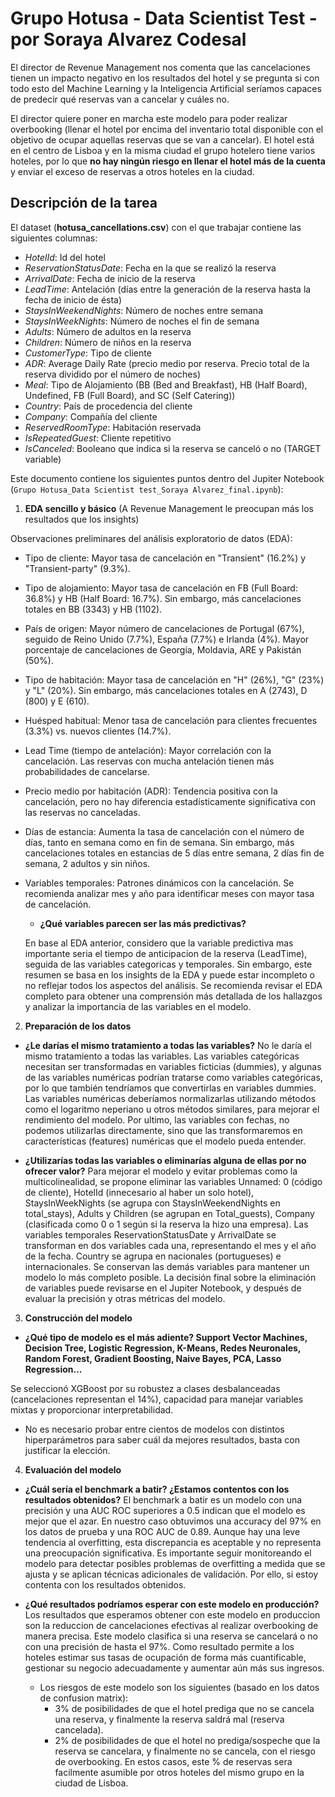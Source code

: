 # Grupo Hotusa - Data Scientist Test - por Soraya Alvarez Codesal

El director de Revenue Management nos comenta que las cancelaciones tienen un impacto negativo en los resultados del hotel y se pregunta si con todo esto del Machine Learning y la Inteligencia Artificial seríamos capaces de predecir qué reservas van a cancelar y cuáles no. 

El director quiere poner en marcha este modelo para poder realizar overbooking (llenar el hotel por encima del inventario total disponible con el objetivo de ocupar aquellas reservas que se van a cancelar). El hotel está en el centro de Lisboa y en la misma ciudad el grupo hotelero tiene varios hoteles, por lo que **no hay ningún riesgo en llenar el hotel más de la cuenta** y enviar el exceso de reservas a otros hoteles en la ciudad.

## Descripción de la tarea

El dataset (**hotusa_cancellations.csv**) con el que trabajar contiene las siguientes columnas:
- *HotelId*: Id del hotel
- *ReservationStatusDate*: Fecha en la que se realizó la reserva
- *ArrivalDate*: Fecha de inicio de la reserva
- *LeadTime*: Antelación (días entre la generación de la reserva hasta la fecha de inicio de ésta)
- *StaysInWeekendNights*: Número de noches entre semana
- *StaysInWeekNights*: Número de noches el fin de semana
- *Adults*: Número de adultos en la reserva
- *Children*: Número de niños en la reserva
- *CustomerType*: Tipo de cliente
- *ADR*: Average Daily Rate (precio medio por reserva. Precio total de la reserva dividido por el número de noches)
- *Meal*: Tipo de Alojamiento (BB (Bed and Breakfast), HB (Half Board), Undefined, FB (Full Board), and SC (Self Catering))
- *Country*: País de procedencia del cliente
- *Company*: Compañía del cliente
- *ReservedRoomType*: Habitación reservada
- *IsRepeatedGuest*: Cliente repetitivo
- *IsCanceled*: Booleano que indica si la reserva se canceló o no (TARGET variable)

Este documento contiene los siguientes puntos dentro del Jupiter Notebook (`Grupo Hotusa_Data Scientist test_Soraya Alvarez_final.ipynb`):
1. **EDA sencillo y básico** (A Revenue Management le preocupan más los resultados que los insights)

Observaciones preliminares del análisis exploratorio de datos (EDA):

- Tipo de cliente: Mayor tasa de cancelación en "Transient" (16.2%) y "Transient-party" (9.3%).
- Tipo de alojamiento: Mayor tasa de cancelación en FB (Full Board: 36.8%) y HB (Half Board: 16.7%). Sin embargo, más cancelaciones totales en BB (3343) y HB (1102).
- País de origen: Mayor número de cancelaciones de Portugal (67%), seguido de Reino Unido (7.7%), España (7.7%) e Irlanda (4%). Mayor porcentaje de cancelaciones de Georgia, Moldavia, ARE y Pakistán (50%).
- Tipo de habitación: Mayor tasa de cancelación en "H" (26%), "G" (23%) y "L" (20%). Sin embargo, más cancelaciones totales en A (2743), D (800) y E (610).
- Huésped habitual: Menor tasa de cancelación para clientes frecuentes (3.3%) vs. nuevos clientes (14.7%).
- Lead Time (tiempo de antelación): Mayor correlación con la cancelación. Las reservas con mucha antelación tienen más probabilidades de cancelarse.
- Precio medio por habitación (ADR): Tendencia positiva con la cancelación, pero no hay diferencia estadísticamente significativa con las reservas no canceladas.
- Días de estancia: Aumenta la tasa de cancelación con el número de días, tanto en semana como en fin de semana. Sin embargo, más cancelaciones totales en estancias de 5 días entre semana, 2 días fin de semana, 2 adultos y sin niños.
- Variables temporales: Patrones dinámicos con la cancelación. Se recomienda analizar mes y año para identificar meses con mayor tasa de cancelación.
   
  * **¿Qué variables parecen ser las más predictivas?**
    
  En base al EDA anterior, considero que la variable predictiva mas importante seria el tiempo de anticipacion de la reserva (LeadTime), seguida de las variables categoricas y temporales. Sin embargo, este resumen se basa en los insights de la EDA y puede estar incompleto o no reflejar todos los aspectos del análisis. Se recomienda revisar el EDA completo para obtener una comprensión más detallada de los hallazgos y analizar la importancia de las variables en el modelo.

2. **Preparación de los datos**
  * **¿Le darías el mismo tratamiento a todas las variables?**
    No le daría el mismo tratamiento a todas las variables. Las variables categóricas necesitan ser transformadas en variables ficticias (dummies), y algunas de las variables numéricas podrían tratarse como variables categóricas, por lo que también tendríamos que convertirlas en variables dummies. Las variables numéricas deberíamos normalizarlas utilizando métodos como el logaritmo neperiano u otros métodos similares, para mejorar el rendimiento del modelo. Por ultimo, las variables con fechas, no podemos utilizarlas directamente, sino que las transformaremos en características (features) numéricas que el modelo pueda entender.
  
  * **¿Utilizarías todas las variables o eliminarías alguna de ellas por no ofrecer valor?**
  Para mejorar el modelo y evitar problemas como la multicolinealidad, se propone eliminar las variables Unnamed: 0 (código de cliente), HotelId (innecesario al haber un solo hotel), StaysInWeekNights (se agrupa con StaysInWeekendNights en total_stays), Adults y Children (se agrupan en Total_guests), Company (clasificada como 0 o 1 según si la reserva la hizo una empresa). Las variables temporales ReservationStatusDate y ArrivalDate se transforman en dos variables cada una, representando el mes y el año de la fecha. Country se agrupa en nacionales (portugueses) e internacionales. Se conservan las demás variables para mantener un modelo lo más completo posible. La decisión final sobre la eliminación de variables puede revisarse en el Jupiter Notebook, y después de evaluar la precisión y otras métricas del modelo.

3. **Construcción del modelo**
  * **¿Qué tipo de modelo es el más adiente? Support Vector Machines, Decision Tree, Logistic Regression, K-Means, Redes Neuronales, Random Forest, Gradient Boosting, Naive Bayes, PCA, Lasso Regression...**
    
  Se seleccionó XGBoost por su robustez a clases desbalanceadas (cancelaciones representan el 14%), capacidad para manejar variables mixtas y proporcionar interpretabilidad.
  
  * No es necesario probar entre cientos de modelos con distintos hiperparámetros para saber cuál da mejores resultados, basta con justificar la elección.
  
4. **Evaluación del modelo**
  * **¿Cuál sería el benchmark a batir? ¿Estamos contentos con los resultados obtenidos?**
  El benchmark a batir es un modelo con una precisión y una AUC ROC superiores a 0.5 indican que el modelo es mejor que el azar. En nuestro caso obtuvimos una accuracy del 97% en los datos de prueba y una ROC AUC de 0.89. Aunque hay una leve tendencia al overfitting, esta discrepancia es aceptable y no representa una preocupación significativa. Es importante seguir monitoreando el modelo para detectar posibles problemas de overfitting a medida que se ajusta y se aplican técnicas adicionales de validación. Por ello, si estoy contenta con los resultados obtenidos.
    
  * **¿Qué resultados podríamos esperar con este modelo en producción?**
    Los resultados que esperamos obtener con este modelo en produccion son la reduccion de cancelaciones efectivas al realizar overbooking de manera precisa. Este modelo clasifica si una reserva se cancelará o no con una precisión de hasta el 97%. Como resultado permite a los hoteles estimar sus tasas de ocupación de forma más cuantificable, gestionar su negocio adecuadamente y aumentar aún más sus ingresos.

    - Los riesgos de este modelo son los siguientes (basado en los datos de confusion matrix):
        - 3% de posibilidades de que el hotel prediga que no se cancela una reserva, y finalmente la reserva saldrá mal (reserva cancelada).
        - 2% de posibilidades de que el hotel no prediga/sospeche que la reserva se cancelara, y finalmente no se cancela, con el riesgo de overbooking. En estos casos, este % de reservas sera facilmente asumible por otros hoteles del mismo grupo en la ciudad de Lisboa.
